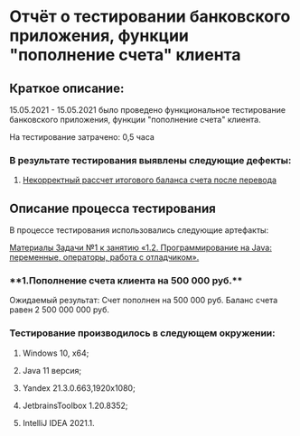 <h1>Отчёт о тестировании банковского приложения, функции "пополнение счета" клиента</h1> 

<h2> Краткое описание: </h2>

15.05.2021 - 15.05.2021 было проведено функциональное тестирование банковского приложения, функции "пополнение счета" клиента.

На тестирование затрачено: 0,5 часа

<h3>В результате тестирования выявлены следующие дефекты:</h3> 

1. [Некорректный рассчет итогового баланса счета после перевода](https://github.com/Perepadin/M3-HW2.1/issues/1)

<h2>Описание процесса тестирования</h2> 

В процессе тестирования использовались следующие артефакты: 

[Материалы Задачи №1 к занятию «1.2. Программирование на Java: переменные, операторы, работа с отладчиком».](https://github.com/netology-code/javaqa-homeworks/tree/master/programming)


<h3>**1.Пополнение счета клиента на 500 000 руб.**</h3>

  Ожидаемый результат: Счет пополнен на 500 000 руб. Баланс счета равен 2 500 000 000 руб.


<h3>Тестирование производилось в следующем окружении:</h3>

1. Windows 10, x64;

1. Java 11 версия; 

1. Yandex 21.3.0.663,1920x1080;

1. JetbrainsToolbox 1.20.8352;

1. IntelliJ IDEA 2021.1.

